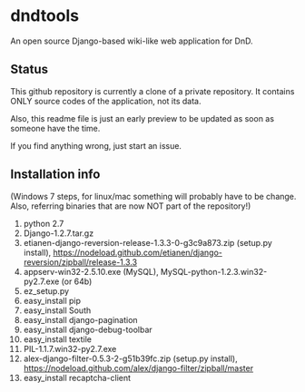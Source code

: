 dndtools
==========

An open source Django-based wiki-like web application for DnD.

Status
------
This github repository is currently a clone of a private repository. It contains ONLY source codes of the application, not its data. 

Also, this readme file is just an early preview to be updated as soon as someone have the time. 

If you find anything wrong, just start an issue.

Installation info
-----------------
(Windows 7 steps, for linux/mac something will probably have to be change. Also, referring binaries that are now NOT part of the repository!)

 1. python 2.7
 2. Django-1.2.7.tar.gz
 3. etianen-django-reversion-release-1.3.3-0-g3c9a873.zip (setup.py install), https://nodeload.github.com/etianen/django-reversion/zipball/release-1.3.3
 4. appserv-win32-2.5.10.exe (MySQL), MySQL-python-1.2.3.win32-py2.7.exe (or 64b)
 5. ez_setup.py
 6. easy_install pip
 7. easy_install South
 8. easy_install django-pagination
 9. easy_install django-debug-toolbar
10. easy_install textile
11. PIL-1.1.7.win32-py2.7.exe
12. alex-django-filter-0.5.3-2-g51b39fc.zip (setup.py install), https://nodeload.github.com/alex/django-filter/zipball/master
13. easy_install recaptcha-client